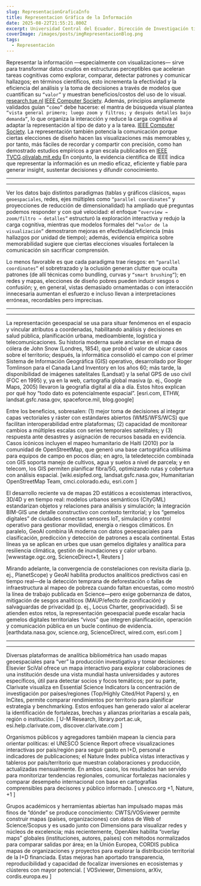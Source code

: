 ```yaml
---
slug: RepresentacionGraficaInfo
title: Representacion Gráfica de la Información
date: 2025-08-22T21:55:21.800Z
excerpt: Universidad Central del Ecuador. Dirección de Investigación tiene por objetivo orientar, promover y coordinar la actividad investigativa en la UCE.
coverImage: /images/posts/imgRepresentacionBlog.png
tags:
  - Representación
---
```

<script>
    import FloatingImage from "$lib/components/atoms/FloatingImage.svelte";
</script>
Representar la información —especialmente con visualizaciones— sirve para transformar datos crudos en estructuras perceptibles que aceleran tareas cognitivas como explorar, comparar, detectar patrones y comunicar hallazgos; en términos científicos, esto incrementa la efectividad y la eficiencia del análisis y la toma de decisiones a través de modelos que cuantifican su `“valor”` y muestran beneficios/costos del uso de lo visual. [research.tue.nl](https://doi.org/10.1109/2945.981847) [IEEE Computer Society](https://doi.org/10.1109/TVCG.2006.80). Además, principios ampliamente validados guían `“cómo”` debe hacerse: el mantra de búsqueda visual plantea `“vista general primero; luego zoom y filtros; y después detalles bajo demanda”`, lo que organiza la interacción y reduce la carga cognitiva al adaptar la representación al tipo de dato y a la tarea. [IEEE Computer Society](https://doi.org/10.1109/TVCG.2006.80).
 La representación también potencia la comunicación porque ciertas elecciones de diseño hacen las visualizaciones más memorables y, por tanto, más fáciles de recordar y compartir con precisión, como han demostrado estudios empíricos a gran escala publicados en [IEEE TVCG](https://doi.org/10.1109/TVCG.2013.234).[olivalab.mit.edu](https://doi.org/10.1109/VL.1996.545307)
 En conjunto, la evidencia científica de IEEE indica que representar la información es un medio eficaz, eficiente y fiable para generar insight, sustentar decisiones y difundir conocimiento.

 ---
<FloatingImage 
  src="/images/posts/imgParadigmaBlog.jpg" alt="UCE" 
  style="display:block; margin-inline:auto; max-width: 720px"
  fit="cover"
  amplitude={8}
  duration={1000}
  hoverScale={1.03}
  shadow="0 0 0 20px var(--color--primary),
          0 200px 40px color-mix(in oklab, var(--color--primary) 90%, transparent)"
/>

 ---
 Ver los datos bajo distintos paradigmas (tablas y gráficos clásicos, `mapas geoespaciales`, redes, ejes múltiples como `“parallel coordinates”` y proyecciones de reducción de dimensionalidad) ha ampliado qué preguntas podemos responder y con qué velocidad: el enfoque `“overview → zoom/filtro → detalles”` estructuró la exploración interactiva y redujo la carga cognitiva, mientras que modelos formales del `“valor de la visualización”` demostraron mejoras en efectividad/eficiencia (más hallazgos por unidad de tiempo); además, evidencia empírica sobre memorabilidad sugiere que ciertas elecciones visuales fortalecen la comunicación sin sacrificar comprensión.

Lo menos favorable es que cada paradigma trae riesgos: en `“parallel coordinates”` el sobretrazado y la oclusión generan clutter que oculta patrones (de allí técnicas como bundling, curvas y `“smart brushing”`); en redes y mapas, elecciones de diseño pobres pueden inducir sesgos o confusión; y, en general, vistas demasiado ornamentadas o con interacción innecesaria aumentan el esfuerzo e incluso llevan a interpretaciones erróneas, recordables pero imprecisas.

---
<FloatingImage 
  src="/images/posts/imgGeoespacialWorldBlog.png" alt="UCE" 
  style="display:block; margin-inline:auto; max-width: 720px"
  fit="cover"
  amplitude={8}
  duration={1000}
  hoverScale={1.03}
  shadow="0 0 0 20px var(--color--primary),
          0 200px 40px color-mix(in oklab, var(--color--primary) 90%, transparent)"
/>

---

La representación geoespacial se usa para situar fenómenos en el espacio y vincular atributos a coordenadas, habilitando análisis y decisiones en salud pública, planificación urbana, medioambiente, logística y telecomunicaciones. Su historia moderna suele anclarse en el mapa de cólera de John Snow (Londres, 1854), que probó el valor de ubicar casos sobre el territorio; después, la informática consolidó el campo con el primer Sistema de Información Geográfica (GIS) operativo, desarrollado por Roger Tomlinson para el Canada Land Inventory en los años 60; más tarde, la disponibilidad de imágenes satelitales (Landsat) y la señal GPS de uso civil (FOC en 1995) y, ya en la web, cartografía global masiva (p. ej., Google Maps, 2005) llevaron la geografía digital al día a día. Estos hitos explican por qué hoy “todo dato es potencialmente espacial”. 
[esri.com, ETHW, landsat.gsfc.nasa.gov, spaceforce.mil, blog.google]

Entre los beneficios, sobresalen: (1) mejor toma de decisiones al integrar capas vectoriales y ráster con estándares abiertos (WMS/WFS/WCS) que facilitan interoperabilidad entre plataformas; (2) capacidad de monitorear cambios a múltiples escalas con series temporales satelitales; y (3) respuesta ante desastres y asignación de recursos basada en evidencia. Casos icónicos incluyen el mapeo humanitario de Haití (2010) por la comunidad de OpenStreetMap, que generó una base cartográfica utilísima para equipos de campo en pocos días; en agro, la teledetección combinada con GIS soporta manejo de cultivos, agua y suelos a nivel de parcela; y en telecom, los GIS permiten planificar fibra/5G, optimizando rutas y cobertura con análisis espacial. 
[wiki.esipfed.org, landsat.gsfc.nasa.gov, Humanitarian OpenStreetMap Team, cmci.colorado.edu, esri.com ]

El desarrollo reciente va de mapas 2D estáticos a ecosistemas interactivos, 3D/4D y en tiempo real: modelos urbanos semánticos (CityGML) estandarizan objetos y relaciones para análisis y simulación; la integración BIM-GIS une detalle constructivo con contexto territorial; y los “gemelos digitales” de ciudades conectan sensores IoT, simulación y control operativo para gestionar movilidad, energía o riesgos climáticos. En paralelo, GeoAI combina IA moderna con datos geoespaciales para clasificación, predicción y detección de patrones a escala continental. Estas líneas ya se aplican en urbes que usan gemelos digitales y analítica para resiliencia climática, gestión de inundaciones y calor urbano. 
[wwwstage.ogc.org, ScienceDirect+1, Reuters ]

Mirando adelante, la convergencia de constelaciones con revisita diaria (p. ej., PlanetScope) y GeoAI habilita productos analíticos predictivos casi en tiempo real—de la detección temprana de deforestación o fallas de infraestructura al mapeo de pobreza cuando faltan encuestas, como mostró la línea de trabajo publicada en Science—pero exige gobernanza de datos, mitigación de sesgos analíticos (MAUP/efecto de zonificación) y salvaguardas de privacidad (p. ej., Locus Charter, geoprivacidad). Si se atienden estos retos, la representación geoespacial puede escalar hacia gemelos digitales territoriales “vivos” que integren planificación, operación y comunicación pública en un bucle continuo de evidencia. 
[earthdata.nasa.gov, science.org, ScienceDirect, wired.com, esri.com ]

---
<FloatingImage 
  src="/images/posts/imgGeoespacialMapBlog.png" alt="UCE" 
  style="display:block; margin-inline:auto; max-width: 720px"
  fit="cover"
  amplitude={8}
  duration={1000}
  hoverScale={1.03}
  shadow="0 0 0 20px var(--color--primary),
          0 200px 40px color-mix(in oklab, var(--color--primary) 90%, transparent)"
/>

---

Diversas plataformas de analítica bibliométrica han usado mapas geoespaciales para “ver” la producción investigativa y tomar decisiones: Elsevier SciVal ofrece un mapa interactivo para explorar colaboraciones de una institución desde una vista mundial hasta universidades y autores específicos, útil para detectar socios y focos temáticos; por su parte, Clarivate visualiza en Essential Science Indicators la concentración de investigación por países/regiones (Top/Highly Cited/Hot Papers) y, en InCites, permite comparar rendimientos por territorio para planificar estrategia y benchmarking. Estos enfoques han generado valor al acelerar la identificación de fortalezas, brechas y alianzas prioritarias a escala país, región o institución. 
[ U-M Research, library.port.ac.uk, esi.help.clarivate.com, discover.clarivate.com ]

Organismos públicos y agregadores también mapean la ciencia para orientar políticas: el UNESCO Science Report ofrece visualizaciones interactivas por país/región para seguir gasto en I+D, personal e indicadores de publicaciones; el Nature Index publica vistas interactivas y tableros por país/territorio que muestran colaboraciones y producción, actualizadas mensualmente. En ambos casos, los resultados han servido para monitorizar tendencias regionales, comunicar fortalezas nacionales y comparar desempeño internacional con base en cartografías comprensibles para decisores y público informado. 
[ unesco.org +1, Nature, +1 ]

Grupos académicos y herramientas abiertas han impulsado mapas más finos de “dónde” se produce conocimiento: CWTS/VOSviewer permite construir mapas (países, organizaciones) con datos de Web of Science/Scopus y es usado junto con Dimensions para visualizar redes y núcleos de excelencia; más recientemente, OpenAlex habilita “overlay maps” globales (instituciones, autores, países) con métodos normalizados para comparar salidas por área; en la Unión Europea, CORDIS publica mapas de organizaciones y proyectos para explorar la distribución territorial de la I+D financiada. Estas mejoras han aportado transparencia, reproducibilidad y capacidad de focalizar inversiones en ecosistemas y clústeres con mayor potencial. 
[ VOSviewer, Dimensions, arXiv, cordis.europa.eu ]